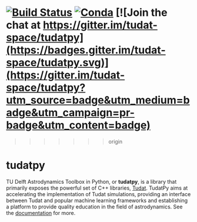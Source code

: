 [![Build Status](https://img.shields.io/circleci/project/github/tudat-team/tudatpy/master.svg?style=for-the-badge&logo=circleci)](https://circleci.com/gh/tudat-team/tudatpy)
[![Conda](https://img.shields.io/conda/pn/tudat-team/tudatpy?color=orange&logo=anaconda&style=for-the-badge)](https://anaconda.org/tudat-team/tudatpy) [![Join the chat at https://gitter.im/tudat-space/tudatpy](https://badges.gitter.im/tudat-space/tudatpy.svg)](https://gitter.im/tudat-space/tudatpy?utm_source=badge&utm_medium=badge&utm_campaign=pr-badge&utm_content=badge)
=======
>>>>>>> origin

# tudatpy

TU Delft Astrodynamics Toolbox in Python, or **tudatpy**, is a library that primarily exposes the powerful set of C++ 
libraries, [Tudat](https://tudat.tudelft.nl/). TudatPy aims at accelerating the implementation of Tudat simulations,
providing an interface between Tudat and popular machine learning frameworks and establishing a platform to provide 
quality education in the field of astrodynamics. See the [documentation](https://tudat-space.readthedocs.io) for more.

